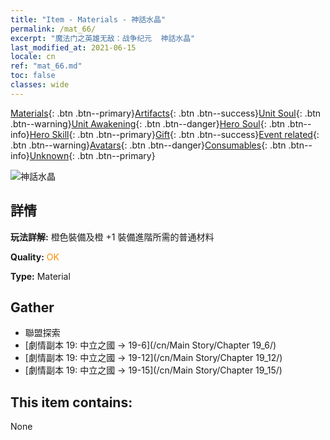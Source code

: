 ```yaml
---
title: "Item - Materials - 神話水晶"
permalink: /mat_66/
excerpt: "魔法门之英雄无敌：战争纪元  神話水晶"
last_modified_at: 2021-06-15
locale: cn
ref: "mat_66.md"
toc: false
classes: wide
---
```

 [Materials](/ItemsCN/){: .btn .btn--primary}[Artifacts](/ItemsCN/Artifacts/){: .btn .btn--success}[Unit Soul](/ItemsCN/UnitSoul/){: .btn .btn--warning}[Unit Awakening](/ItemsCN/UnitAwakening/){: .btn .btn--danger}[Hero Soul](/ItemsCN/HeroSoul/){: .btn .btn--info}[Hero Skill](/ItemsCN/HeroSkill/){: .btn .btn--primary}[Gift](/ItemsCN/Gift/){: .btn .btn--success}[Event related](/ItemsCN/Events/){: .btn .btn--warning}[Avatars](/ItemsCN/Avatars/){: .btn .btn--danger}[Consumables](/ItemsCN/Consumables/){: .btn .btn--info}[Unknown](/ItemsCN/Unknown/){: .btn .btn--primary}

 ![神話水晶](/images/t/i_cailiao_shuijing3.png)

## 詳情
 **玩法詳解:** 橙色裝備及橙 +1 裝備進階所需的普通材料

 **Quality:** <span style="color: #FF8C00">OK</span>

 **Type:** Material

## Gather

*    聯盟探索 
*    [劇情副本 19: 中立之國 -> 19-6](/cn/Main Story/Chapter 19_6/) 
*    [劇情副本 19: 中立之國 -> 19-12](/cn/Main Story/Chapter 19_12/) 
*    [劇情副本 19: 中立之國 -> 19-15](/cn/Main Story/Chapter 19_15/) 

## This item contains:

  None

